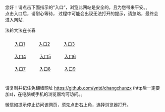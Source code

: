 您好！请点击下面指示的“入口”，浏览此网站是安全的，且为您带来平安。。 <br/>
点击入口后，请耐心等待， 过程中可能会出现无法打开的提示，请忽略，最终会进入网站. </br>

法轮大法在长春<br/>
<div style="padding:10px"><a style="margin:20px" target="_blank" href="https://d21hlpb0e296t5.cloudfront.net/2Qpsp?jqiwfllu" id="ccLink1" rel="nofollow">入口1</a> <a target="_blank" style="margin:20px" href="https://d2dm5q4bgbdri7.cloudfront.net/2Qpsp?wjfijoyk" id="ccLink2" rel="nofollow">入口2</a> <a style="margin:20px" target="_blank" href="https://d3ijr1domflxy3.cloudfront.net/2Qpsp?njrexv" id="ccLink3" rel="nofollow">入口3</a></div>

<div style="padding:10px" ><a style="margin:20px" target="_blank" href="https://d21hlpb0e296t5.cloudfront.net/2Qpsp?jqiwfllu" id="ccLink4" rel="nofollow">入口4</a> <a style="margin:20px" href="https://d2dm5q4bgbdri7.cloudfront.net/2Qpsp?wjfijoyk" target="_blank" id="ccLink5" rel="nofollow">入口5</a> <a style="margin:20px" href="https://d3ijr1domflxy3.cloudfront.net/2Qpsp?njrexv" target="_blank" id="ccLink6" rel="nofollow">入口6</a></div>

<div style="padding:10px"><a style="margin:20px" target="_blank" href="https://d21hlpb0e296t5.cloudfront.net/2Qpsp?jqiwfllu" id="ccLink7" rel="nofollow">入口7</a> <a style="margin:20px" href="https://d2dm5q4bgbdri7.cloudfront.net/2Qpsp?wjfijoyk" target="_blank" id="ccLink8" rel="nofollow">入口8</a> <a style="margin:20px" target="_blank" href="https://d3ijr1domflxy3.cloudfront.net/2Qpsp?njrexv" id="ccLink9" rel="nofollow">入口9</a></div>

<br/>



请复制并记住免翻墙网址 https://github.com/yntd/changchunzx (http后一定要加s)，在电脑或手机的浏览器均可访问。。<br/>

微信如提示停止访问该网页，须先点击右上角，选择浏览器打开。
